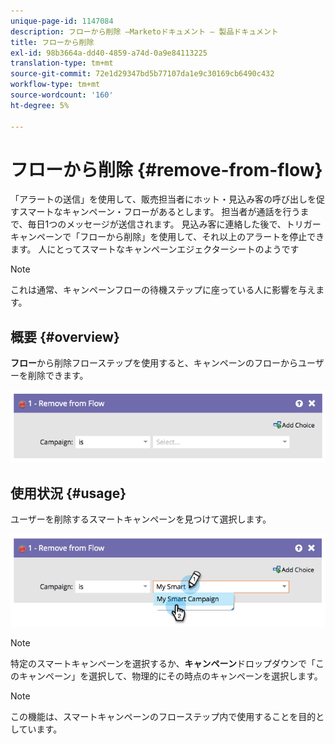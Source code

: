 ```yaml
---
unique-page-id: 1147084
description: フローから削除 —Marketoドキュメント — 製品ドキュメント
title: フローから削除
exl-id: 98b3664a-dd40-4859-a74d-0a9e84113225
translation-type: tm+mt
source-git-commit: 72e1d29347bd5b77107da1e9c30169cb6490c432
workflow-type: tm+mt
source-wordcount: '160'
ht-degree: 5%

---
```


# フローから削除 {#remove-from-flow}

「アラートの送信」を使用して、販売担当者にホット・見込み客の呼び出しを促すスマートなキャンペーン・フローがあるとします。 担当者が通話を行うまで、毎日1つのメッセージが送信されます。 見込み客に連絡した後で、トリガーキャンペーンで「フローから削除」を使用して、それ以上のアラートを停止できます。 人にとってスマートなキャンペーンエジェクターシートのようです

>[!NOTE]
>
>これは通常、キャンペーンフローの待機ステップに座っている人に影響を与えます。

## 概要 {#overview}

**フロー**&#x200B;から削除フローステップを使用すると、キャンペーンのフローからユーザーを削除できます。

![](assets/image2014-9-22-17-3a10-3a21.png)

## 使用状況 {#usage}

ユーザーを削除するスマートキャンペーンを見つけて選択します。

![](assets/image2014-9-22-17-3a10-3a28.png)

>[!NOTE]
>
>特定のスマートキャンペーンを選択するか、**キャンペーン**&#x200B;ドロップダウンで「このキャンペーン」を選択して、物理的にその時点のキャンペーンを選択します。

>[!NOTE]
>
>この機能は、スマートキャンペーンのフローステップ内で使用することを目的としています。
